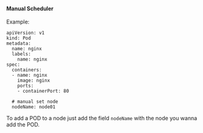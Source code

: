 #### Manual Scheduler


Example:
```
apiVersion: v1
kind: Pod
metadata:
  name: nginx
  labels:
    name: nginx
spec:
  containers:
  - name: nginx
    image: nginx
    ports:
    - containerPort: 80

  # manual set node
  nodeName: node01
```

To add a POD to a node just add the field `nodeName` with the node you wanna add the POD.